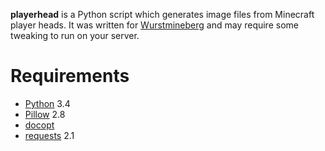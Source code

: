 **playerhead** is a Python script which generates image files from Minecraft player heads. It was written for [Wurstmineberg](http://wurstmineberg.de/) and may require some tweaking to run on your server.

Requirements
============

*   [Python](http://python.org/) 3.4
*   [Pillow](http://pypi.python.org/pypi/Pillow) 2.8
*   [docopt](http://docopt.org/)
*   [requests](http://www.python-requests.org/) 2.1
